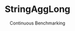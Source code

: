 ---
layout: default
title: StringAggLong
subtitle: Continuous Benchmarking
selected: String
expanded: Benchmarking
benchmark: /individual_results/StringAggLong.html
---